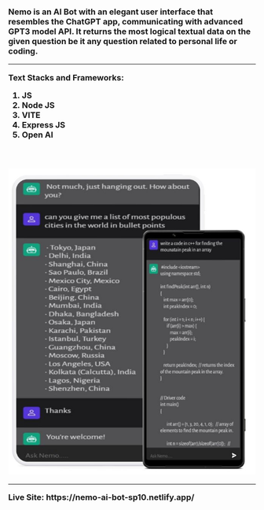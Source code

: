 <h3>Nemo is an AI Bot with an elegant user interface that resembles the ChatGPT app, communicating with advanced GPT3 model API. It returns the most logical textual data on the given question be it any question related to personal life or coding.

  <br>
  <hr>
  
Text Stacks and Frameworks:
  <br>

1) JS
2) Node JS
3) VITE
4) Express JS
5) Open AI
<h3>
<br>
  
<p align="center">
  <img src="w6.jpg"/>
</p>

  <hr>
Live Site: https://nemo-ai-bot-sp10.netlify.app/

